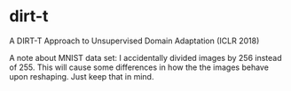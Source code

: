 # dirt-t
A DIRT-T Approach to Unsupervised Domain Adaptation (ICLR 2018)

A note about MNIST data set: I accidentally divided images by 256 instead of 255. This will cause some differences in how the the images behave upon reshaping. Just keep that in mind.
